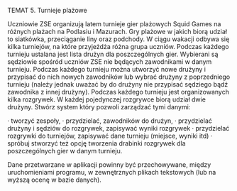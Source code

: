 

TEMAT 5. Turnieje plażowe

Uczniowie ZSE organizują latem turnieje gier plażowych Squid Games na różnych plażach na Podlasiu i Mazurach. Gry plażowe w jakich biorą udział to siatkówka, przeciąganie liny oraz podchody. W ciągu wakacji odbywa się kilka turniejów, na które przyjeżdża różna grupa uczniów. Podczas każdego turnieju ustalana jest lista drużyn dla poszczególnych gier. 
Wybierani są sędziowie spośród uczniów ZSE nie będących zawodnikami w danym turnieju. Podczas każdego turnieju można utworzyć nowe drużyny i przypisać do nich nowych zawodników lub wybrać drużyny z poprzedniego turnieju (należy jednak uważać by do drużyny nie przypisać sędziego bądź zawodnika z innej drużyny). Podczas każdego turnieju jest organizowanych kilka rozgrywek. W każdej pojedynczej rozgrywce biorą udział dwie drużyny. Stwórz system który pozwoli zarządzać tymi danymi:

· tworzyć zespoły,
· przydzielać, zawodników do drużyn,
· przydzielać drużyny i sędziów do rozgrywek, zapisywać wyniki rozgrywek
· przydzielać rozgrywki do turniejów, zapisywać dane turnieju (miejsce, wyniki itd)
· spróbuj stworzyć też opcję tworzenia drabinki rozgrywek dla poszczególnych gier w danym turnieju.

Dane przetwarzane w aplikacji powinny być przechowywane, między uruchomieniami programu, w zewnętrznych plikach tekstowych (lub na wyższą ocenę w bazie danych).
